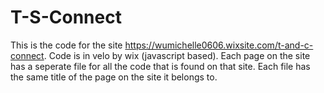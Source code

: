 # T-S-Connect
This is the code for the site https://wumichelle0606.wixsite.com/t-and-c-connect.
Code is in velo by wix (javascript based).
Each page on the site has a seperate file for all the code that is found on that site.
Each file has the same title of the page on the site it belongs to.

